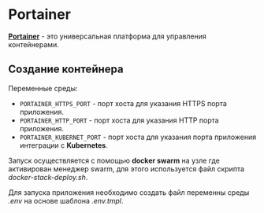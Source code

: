 # Portainer

[**Portainer**](https://docs.portainer.io/) - это универсальная платформа для управления контейнерами.

## Создание контейнера

Переменные среды:

- `PORTAINER_HTTPS_PORT` - порт хоста для указания HTTPS порта приложения.
- `PORTAINER_HTTP_PORT` - порт хоста для указания HTTP порта приложения.
- `PORTAINER_KUBERNET_PORT` - порт хоста для указания порта приложения интеграции с **Kubernetes**.

Запуск осуществляется с помощью **docker swarm** на узле где активирован менеджер swarm, для этого используется файл скрипта *docker-stack-deploy.sh*.

Для запуска приложения необходимо создать файл переменны среды *.env* на основе шаблона *.env.tmpl*.
